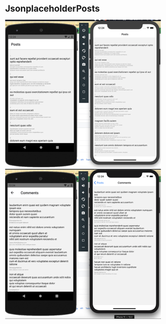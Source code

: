 # JsonplaceholderPosts

![Posts](https://raw.githubusercontent.com/akiwarheit/JsonplaceholderPosts/master/Screen%20Shot%202020-03-31%20at%2012.24.25%20PM.png)
![Comments](https://raw.githubusercontent.com/akiwarheit/JsonplaceholderPosts/master/Screen%20Shot%202020-03-31%20at%2012.24.36%20PM.png)
